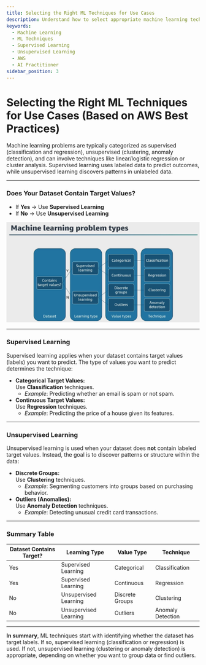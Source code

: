 ```yaml
---
title: Selecting the Right ML Techniques for Use Cases
description: Understand how to select appropriate machine learning techniques, including supervised and unsupervised learning, for different use cases in the AWS AI Practitioner exam.
keywords:
  - Machine Learning
  - ML Techniques
  - Supervised Learning
  - Unsupervised Learning
  - AWS
  - AI Practitioner
sidebar_position: 3
---
```


# Selecting the Right ML Techniques for Use Cases (Based on AWS Best Practices)

Machine learning problems are typically categorized as supervised (classification and regression), unsupervised (clustering, anomaly detection), and can involve techniques like linear/logistic regression or cluster analysis. Supervised learning uses labeled data to predict outcomes, while unsupervised learning discovers patterns in unlabeled data.

---

### Does Your Dataset Contain Target Values?
- If **Yes** → Use **Supervised Learning**
- If **No** → Use **Unsupervised Learning**

![Choosing Model Deployment Options](./img/ml-problem.png)

---

### Supervised Learning

Supervised learning applies when your dataset contains target values (labels) you want to predict. The type of values you want to predict determines the technique:

- **Categorical Target Values:**  
  Use **Classification** techniques.  
  - *Example*: Predicting whether an email is spam or not spam.
- **Continuous Target Values:**  
  Use **Regression** techniques.  
  - *Example*: Predicting the price of a house given its features.

---

### Unsupervised Learning

Unsupervised learning is used when your dataset does **not** contain labeled target values. Instead, the goal is to discover patterns or structure within the data:

- **Discrete Groups:**  
  Use **Clustering** techniques.  
  - *Example*: Segmenting customers into groups based on purchasing behavior.
- **Outliers (Anomalies):**  
  Use **Anomaly Detection** techniques.  
  - *Example*: Detecting unusual credit card transactions.

---

### Summary Table

| Dataset Contains Target? | Learning Type         | Value Type      | Technique         |
| ------------------------ | --------------------- | --------------- | ----------------- |
| Yes                      | Supervised Learning   | Categorical     | Classification    |
| Yes                      | Supervised Learning   | Continuous      | Regression        |
| No                       | Unsupervised Learning | Discrete Groups | Clustering        |
| No                       | Unsupervised Learning | Outliers        | Anomaly Detection |

---

**In summary**, ML techniques start with identifying whether the dataset has target labels. If so, supervised learning (classification or regression) is used. If not, unsupervised learning (clustering or anomaly detection) is appropriate, depending on whether you want to group data or find outliers.